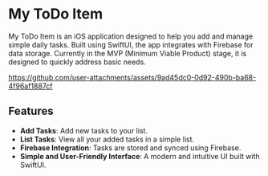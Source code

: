 # My ToDo Item

My ToDo Item is an iOS application designed to help you add and manage simple daily tasks. Built using SwiftUI, the app integrates with Firebase for data storage. Currently in the MVP (Minimum Viable Product) stage, it is designed to quickly address basic needs.


https://github.com/user-attachments/assets/9ad45dc0-0d92-490b-ba68-4f96af1887cf


## Features

- **Add Tasks**: Add new tasks to your list.
- **List Tasks**: View all your added tasks in a simple list.
- **Firebase Integration**: Tasks are stored and synced using Firebase.
- **Simple and User-Friendly Interface**: A modern and intuitive UI built with SwiftUI.
